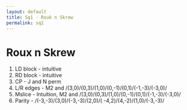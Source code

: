 ```yaml
---
layout: default
title: Sq1 - Rouk n Skrew
permalink: sq1
---
```

# Roux n Skrew

1. LD block - intuitive
2. RD block - intuitive
3. CP - J and N perm
4. L/R edges - M2 and /(3,0)/(0,3)/(1,0)/(0,-1)/(0,1)/(-1,-3)/(-3,0)/
5. Mslice - Intuition, M2 and /(3,0)/(0,3)/(1,0)/(0,-1)/(0,1)/(-1,-3)/(-3,0)/
6. Parity - /(-3,-3)/(3,0)/(-3,-3)/(2,0)/( -4,2)/(4,-2)/(1,0)/(-3,-3)/
